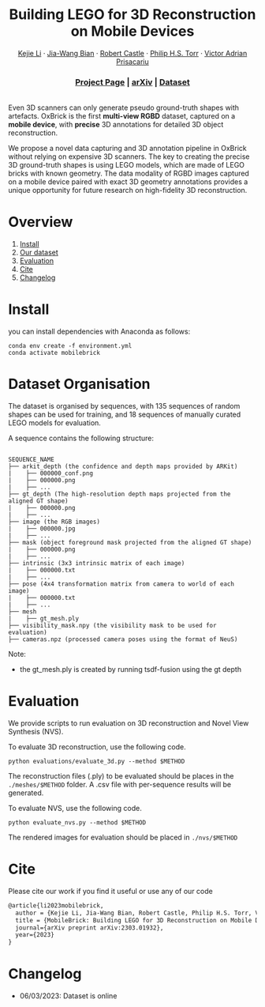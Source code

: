 <p align="center">
  <h1 align="center">Building LEGO for 3D Reconstruction on Mobile Devices</h1>
  <p align="center">
    <a href="https://likojack.github.io/kejieli/#/home">Kejie Li</a>
    ·
    <a href="https://jwbian.net/">Jia-Wang Bian</a>
    ·
    <a href="https://robertcastle.com/">Robert Castle</a>
    ·
     <a href="https://torrvision.com/">Philip H.S. Torr</a>
    ·
     <a href="https://www.robots.ox.ac.uk/~victor/">Victor Adrian Prisacariu</a>   
  </p>

  <h3 align="center"><a href="https://code.active.vision/MobileBrick/">Project Page</a> | <a href="https://arxiv.org/abs/2303.01932">arXiv</a> | <a href="http://www.robots.ox.ac.uk/~victor/data/MobileBrick/MobileBrick_Mar23.zip">Dataset</a> </h3> 
  <div align="center"></div>
</p>


<br>Even 3D scanners can only generate pseudo ground-truth shapes with artefacts.
OxBrick is the first **multi-view RGBD** dataset, captured on a **mobile device**, with **precise** 3D annotations for detailed 3D object reconstruction.

We propose a novel data capturing and 3D annotation pipeline in OxBrick without relying on expensive 3D scanners. 
The key to creating the precise 3D ground-truth shapes is using LEGO models, which are made of LEGO bricks with known geometry. 
The data modality of RGBD images captured on a mobile device paired with exact 3D geometry annotations provides a unique opportunity for future research on high-fidelity 3D reconstruction.


<!-- <p align="center">
    <img src="etc/teaser.png" alt="teaser" width="90%">
</p> -->

# Overview

1. [Install](#install)
1. [Our dataset](#dataset-organisation)
1. [Evaluation](#evaluation)
1. [Cite](#cite)
1. [Changelog](#changelog)


# Install
you can install dependencies with Anaconda as follows: 
```shell
conda env create -f environment.yml
conda activate mobilebrick
```

# Dataset Organisation
The dataset is organised by sequences, with 135 sequences of random shapes can be used for training, and 18 sequences of manually curated LEGO models for evaluation.

A sequence contains the following structure:
```

SEQUENCE_NAME
├── arkit_depth (the confidence and depth maps provided by ARKit)
|    ├── 000000_conf.png
|    ├── 000000.png
|    ├── ...
├── gt_depth (The high-resolution depth maps projected from the aligned GT shape)
|    ├── 000000.png
|    ├── ...     
├── image (the RGB images)
|    ├── 000000.jpg
|    ├── ...
├── mask (object foreground mask projected from the aligned GT shape)
|    ├── 000000.png
|    ├── ...
├── intrinsic (3x3 intrinsic matrix of each image)
|    ├── 000000.txt
|    ├── ...
├── pose (4x4 transformation matrix from camera to world of each image)
|    ├── 000000.txt
|    ├── ...
├── mesh
|    ├── gt_mesh.ply
├── visibility_mask.npy (the visibility mask to be used for evaluation)
├── cameras.npz (processed camera poses using the format of NeuS)
```

Note:
- the gt_mesh.ply is created by running tsdf-fusion using the gt depth

# Evaluation 
We provide scripts to run evaluation on 3D reconstruction and Novel View Synthesis (NVS).

To evaluate 3D reconstruction, use the following code.
```
python evaluations/evaluate_3d.py --method $METHOD
```
The reconstruction files (.ply) to be evaluated should be places in the ```./meshes/$METHOD``` folder. A .csv file with per-sequence results will be generated.

To evaluate NVS, use the following code.
```shell
python evaluate_nvs.py --method $METHOD
```
The rendered images for evaluation should be placed in ```./nvs/$METHOD```


# Cite
Please cite our work if you find it useful or use any of our code
```latex
@article{li2023mobilebrick,
  author = {Kejie Li, Jia-Wang Bian, Robert Castle, Philip H.S. Torr, Victor Adrian Prisacariu},
  title = {MobileBrick: Building LEGO for 3D Reconstruction on Mobile Devices},
  journal={arXiv preprint arXiv:2303.01932},
  year={2023}
}
```

# Changelog
- 06/03/2023: Dataset is online
